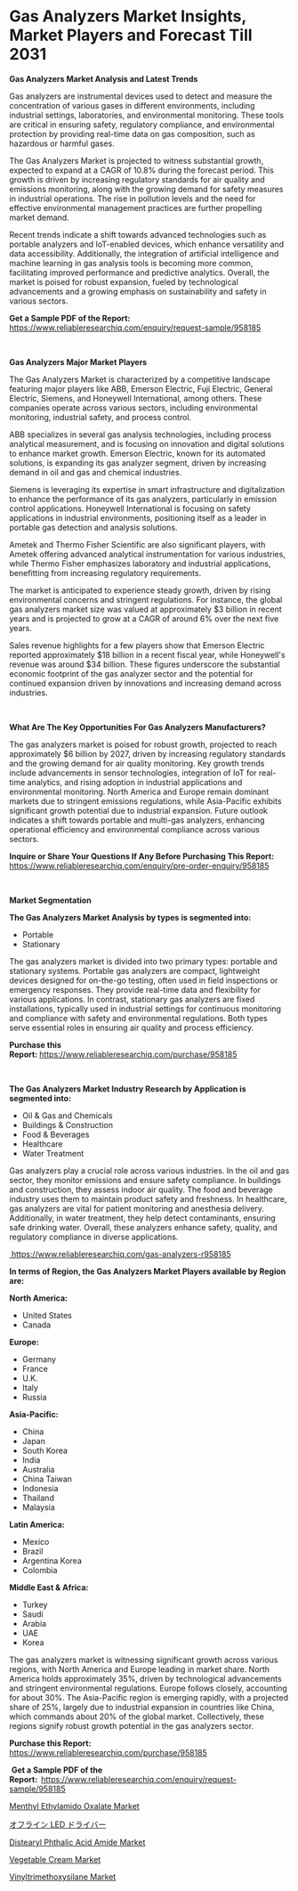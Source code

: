 <p><h1>Gas Analyzers Market Insights, Market Players and Forecast Till 2031</h1></p><p><strong>Gas Analyzers Market Analysis and Latest Trends</strong></p>
<p><p>Gas analyzers are instrumental devices used to detect and measure the concentration of various gases in different environments, including industrial settings, laboratories, and environmental monitoring. These tools are critical in ensuring safety, regulatory compliance, and environmental protection by providing real-time data on gas composition, such as hazardous or harmful gases.</p><p>The Gas Analyzers Market is projected to witness substantial growth, expected to expand at a CAGR of 10.8% during the forecast period. This growth is driven by increasing regulatory standards for air quality and emissions monitoring, along with the growing demand for safety measures in industrial operations. The rise in pollution levels and the need for effective environmental management practices are further propelling market demand.</p><p>Recent trends indicate a shift towards advanced technologies such as portable analyzers and IoT-enabled devices, which enhance versatility and data accessibility. Additionally, the integration of artificial intelligence and machine learning in gas analysis tools is becoming more common, facilitating improved performance and predictive analytics. Overall, the market is poised for robust expansion, fueled by technological advancements and a growing emphasis on sustainability and safety in various sectors.</p></p>
<p><strong>Get a Sample PDF of the Report:&nbsp;</strong> <a href="https://www.reliableresearchiq.com/enquiry/request-sample/958185">https://www.reliableresearchiq.com/enquiry/request-sample/958185</a></p>
<p>&nbsp;</p>
<p><strong>Gas Analyzers Major Market Players</strong></p>
<p><p>The Gas Analyzers Market is characterized by a competitive landscape featuring major players like ABB, Emerson Electric, Fuji Electric, General Electric, Siemens, and Honeywell International, among others. These companies operate across various sectors, including environmental monitoring, industrial safety, and process control.</p><p>ABB specializes in several gas analysis technologies, including process analytical measurement, and is focusing on innovation and digital solutions to enhance market growth. Emerson Electric, known for its automated solutions, is expanding its gas analyzer segment, driven by increasing demand in oil and gas and chemical industries.</p><p>Siemens is leveraging its expertise in smart infrastructure and digitalization to enhance the performance of its gas analyzers, particularly in emission control applications. Honeywell International is focusing on safety applications in industrial environments, positioning itself as a leader in portable gas detection and analysis solutions.</p><p>Ametek and Thermo Fisher Scientific are also significant players, with Ametek offering advanced analytical instrumentation for various industries, while Thermo Fisher emphasizes laboratory and industrial applications, benefitting from increasing regulatory requirements.</p><p>The market is anticipated to experience steady growth, driven by rising environmental concerns and stringent regulations. For instance, the global gas analyzers market size was valued at approximately $3 billion in recent years and is projected to grow at a CAGR of around 6% over the next five years.</p><p>Sales revenue highlights for a few players show that Emerson Electric reported approximately $18 billion in a recent fiscal year, while Honeywell's revenue was around $34 billion. These figures underscore the substantial economic footprint of the gas analyzer sector and the potential for continued expansion driven by innovations and increasing demand across industries.</p></p>
<p>&nbsp;</p>
<p><strong>What Are The Key Opportunities For Gas Analyzers Manufacturers?</strong></p>
<p><p>The gas analyzers market is poised for robust growth, projected to reach approximately $6 billion by 2027, driven by increasing regulatory standards and the growing demand for air quality monitoring. Key growth trends include advancements in sensor technologies, integration of IoT for real-time analytics, and rising adoption in industrial applications and environmental monitoring. North America and Europe remain dominant markets due to stringent emissions regulations, while Asia-Pacific exhibits significant growth potential due to industrial expansion. Future outlook indicates a shift towards portable and multi-gas analyzers, enhancing operational efficiency and environmental compliance across various sectors.</p></p>
<p><strong>Inquire or Share Your Questions If Any Before Purchasing This Report:</strong> <a href="https://www.reliableresearchiq.com/enquiry/pre-order-enquiry/958185">https://www.reliableresearchiq.com/enquiry/pre-order-enquiry/958185</a></p>
<p>&nbsp;</p>
<p><strong>Market Segmentation</strong></p>
<p><strong>The Gas Analyzers Market Analysis by types is segmented into:</strong></p>
<p><ul><li>Portable</li><li>Stationary</li></ul></p>
<p><p>The gas analyzers market is divided into two primary types: portable and stationary systems. Portable gas analyzers are compact, lightweight devices designed for on-the-go testing, often used in field inspections or emergency responses. They provide real-time data and flexibility for various applications. In contrast, stationary gas analyzers are fixed installations, typically used in industrial settings for continuous monitoring and compliance with safety and environmental regulations. Both types serve essential roles in ensuring air quality and process efficiency.</p></p>
<p><strong>Purchase this Report:&nbsp;</strong><a href="https://www.reliableresearchiq.com/purchase/958185">https://www.reliableresearchiq.com/purchase/958185</a></p>
<p>&nbsp;</p>
<p><strong>The Gas Analyzers Market Industry Research by Application is segmented into:</strong></p>
<p><ul><li>Oil & Gas and Chemicals</li><li>Buildings & Construction</li><li>Food & Beverages</li><li>Healthcare</li><li>Water Treatment</li></ul></p>
<p><p>Gas analyzers play a crucial role across various industries. In the oil and gas sector, they monitor emissions and ensure safety compliance. In buildings and construction, they assess indoor air quality. The food and beverage industry uses them to maintain product safety and freshness. In healthcare, gas analyzers are vital for patient monitoring and anesthesia delivery. Additionally, in water treatment, they help detect contaminants, ensuring safe drinking water. Overall, these analyzers enhance safety, quality, and regulatory compliance in diverse applications.</p></p>
<p><a href="https://www.reliableresearchiq.com/gas-analyzers-r958185">&nbsp;https://www.reliableresearchiq.com/gas-analyzers-r958185</a></p>
<p><strong>In terms of Region, the Gas Analyzers Market Players available by Region are:</strong></p>
<p>
    <p> <strong> North America: </strong>
        <ul>
            <li>United States</li>
            <li>Canada</li>
        </ul>
        </p> 
    <p> <strong> Europe: </strong>
        <ul>
            <li>Germany</li>
            <li>France</li>
            <li>U.K.</li>
            <li>Italy</li>
            <li>Russia</li>
        </ul>
        </p> 
    <p> <strong> Asia-Pacific: </strong>
        <ul>
            <li>China</li>
            <li>Japan</li>
            <li>South Korea</li>
            <li>India</li>
            <li>Australia</li>
            <li>China Taiwan</li>
            <li>Indonesia</li>
            <li>Thailand</li>
            <li>Malaysia</li>
        </ul>
        </p> 
    <p> <strong> Latin America: </strong>
        <ul>
            <li>Mexico</li>
            <li>Brazil</li>
            <li>Argentina Korea</li>
            <li>Colombia</li>
        </ul>
        </p> 
    <p> <strong> Middle East & Africa: </strong>
        <ul>
            <li>Turkey</li>
            <li>Saudi</li>
            <li>Arabia</li>
            <li>UAE</li>
            <li>Korea</li>
        </ul>
    </p>
    </p>
<p><p>The gas analyzers market is witnessing significant growth across various regions, with North America and Europe leading in market share. North America holds approximately 35%, driven by technological advancements and stringent environmental regulations. Europe follows closely, accounting for about 30%. The Asia-Pacific region is emerging rapidly, with a projected share of 25%, largely due to industrial expansion in countries like China, which commands about 20% of the global market. Collectively, these regions signify robust growth potential in the gas analyzers sector.</p></p>
<p><strong>Purchase this Report: </strong><a href="https://www.reliableresearchiq.com/purchase/958185">https://www.reliableresearchiq.com/purchase/958185</a></p>
<p>&nbsp;<strong>Get a Sample PDF of the Report:&nbsp;&nbsp;</strong><a href="https://www.reliableresearchiq.com/enquiry/request-sample/958185">https://www.reliableresearchiq.com/enquiry/request-sample/958185</a></p>
<p><strong></strong></p>
<p><p><a href="https://medium.com/@lanellmagettlz8m/the-menthyl-ethylamido-oxalate-market-industry-provides-a-comprehensive-and-current-analysis-of-12be3b5edc8d">Menthyl Ethylamido Oxalate Market</a></p><p><a href="https://medium.com/@tubbs463/%E3%82%AA%E3%83%95%E3%83%A9%E3%82%A4%E3%83%B3led%E3%83%89%E3%83%A9%E3%82%A4%E3%83%90%E3%83%BC%E5%B8%82%E5%A0%B4%E3%81%AE%E3%83%88%E3%83%AC%E3%83%B3%E3%83%89%E3%81%A8%E5%9C%B0%E5%9F%9F%E5%88%A5%E6%B4%9E%E5%AF%9F-2024%E5%B9%B4%E3%81%8B%E3%82%892031%E5%B9%B4%E3%81%BE%E3%81%A7%E3%81%AE%E4%BA%88%E6%B8%AC-47d886bad5c6">オフライン LED ドライバー</a></p><p><a href="https://medium.com/@lanellmagettlz8m/this-report-on-distearyl-phthalic-acid-amide-market-is-a-comprehensive-analysis-of-market-shares-8280fc42ab99">Distearyl Phthalic Acid Amide Market</a></p><p><a href="https://www.linkedin.com/pulse/what-growth-drivers-vegetable-cream-market-comprehensive-study-1xfme?trackingId=2wAs3vb2SFWVTE5HlXccBA%3D%3D">Vegetable Cream Market</a></p><p><a href="https://issuu.com/reportprime-2/docs/vinyltrimethoxysilane-market-size-2_4bc2b070404811">Vinyltrimethoxysilane Market</a></p></p>